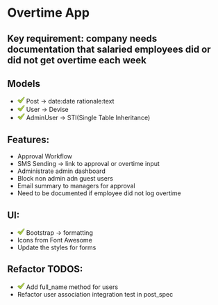 # Overtime App

## Key requirement: company needs documentation that salaried employees did or did not get overtime each week

## Models

- ![check](ynstructions/check.png) Post -> date:date rationale:text
- ![check](ynstructions/check.png) User -> Devise
- ![check](ynstructions/check.png) AdminUser -> STI(Single Table Inheritance)

## Features:

- Approval Workflow
- SMS Sending -> link to approval or overtime input
- Administrate admin dashboard
- Block non admin adn guest users
- Email summary to managers for approval
- Need to be documented if employee did not log overtime

## UI:

- ![check](ynstructions/check.png) Bootstrap -> formatting
- Icons from Font Awesome
- Update the styles for forms

## Refactor TODOS:
- ![check](ynstructions/check.png) Add full_name method for users
- Refactor user association integration test in post_spec